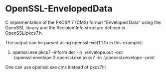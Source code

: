 # OpenSSL-EnvelopedData
C implementation of the PKCS# 7 (CMS) format "Enveloped Data" using the OpenSSL library and the RecipientInfo structure defined in OpenSSL/pkcs7.h.

The output can be parsed using openssl.exe(1.1.1b in this example):
1. openssl.exe pkcs7 -inform der -in .\envelope.out -out .\openssl.envelope
2.openssl.exe pkcs7 -in .\openssl.envelope -print

One can use openssl.exe cms instead of pkcs7!!!
